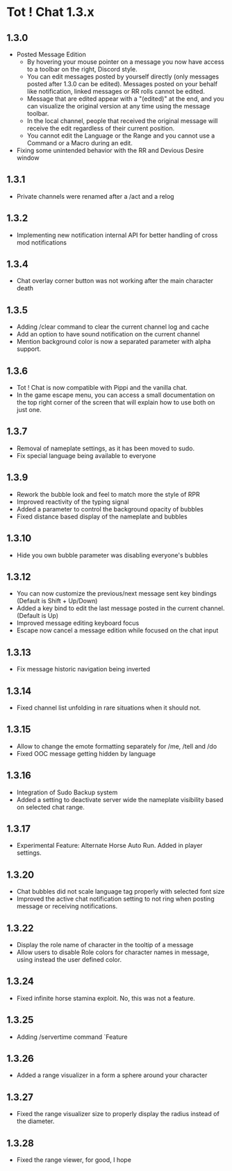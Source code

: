 # Tot ! Chat 1.3.x

## 1.3.0
- Posted Message Edition
    - By hovering your mouse pointer on a message you now have access to a toolbar on the right, Discord style.
    - You can edit messages posted by yourself directly (only messages posted after 1.3.0 can be edited). Messages posted on your behalf like notification, linked messages or RR rolls cannot be edited.
    - Message that are edited appear with a "(edited)" at the end, and you can visualize the original version at any time using the message toolbar.
    - In the local channel, people that received the original message will receive the edit regardless of their current position.
    - You cannot edit the Language or the Range and you cannot use a Command or a Macro during an edit.
- Fixing some unintended behavior with the RR and Devious Desire window


## 1.3.1
- Private channels were renamed after a /act and a relog

## 1.3.2
- Implementing new notification internal API for better handling of cross mod notifications

## 1.3.4
- Chat overlay corner button was not working after the main character death

## 1.3.5
- Adding /clear command to clear the current channel log and cache
- Add an option to have sound notification on the current channel
- Mention background color is now a separated parameter with alpha support.

## 1.3.6
- Tot ! Chat is now compatible with Pippi and the vanilla chat.
- In the game escape menu, you can access a small documentation on the top right corner of the screen that will explain how to use both on just one.

## 1.3.7
- Removal of nameplate settings, as it has been moved to sudo.
- Fix special language being available to everyone

## 1.3.9
- Rework the bubble look and feel to match more the style of RPR
- Improved reactivity of the typing signal
- Added a parameter to control the background opacity of bubbles
- Fixed distance based display of the nameplate and bubbles

## 1.3.10
- Hide you own bubble parameter was disabling everyone's bubbles

## 1.3.12
- You can now customize the previous/next message sent key bindings (Default is Shift + Up/Down)
- Added a key bind to edit the last message posted in the current channel. (Default is Up)
- Improved message editing keyboard focus
- Escape now cancel a message edition while focused on the chat input

## 1.3.13
- Fix message historic navigation being inverted

## 1.3.14
- Fixed channel list unfolding in rare situations when it should not.

## 1.3.15
- Allow to change the emote formatting separately for /me, /tell and /do
- Fixed OOC message getting hidden by language

## 1.3.16
- Integration of Sudo Backup system
- Added a setting to deactivate server wide the nameplate visibility based on selected chat range.

## 1.3.17
- Experimental Feature: Alternate Horse Auto Run. Added in player settings.

## 1.3.20
- Chat bubbles did not scale language tag properly with selected font size
- Improved the active chat notification setting to not ring when posting message or receiving notifications.

## 1.3.22
- Display the role name of character in the tooltip of a message
- Allow users to disable Role colors for character names in message, using instead the user defined color.

## 1.3.24
- Fixed infinite horse stamina exploit. No, this was not a feature.

## 1.3.25
- Adding /servertime command `Feature

## 1.3.26
- Added a range visualizer in a form a sphere around your character

## 1.3.27
- Fixed the range visualizer size to properly display the radius instead of the diameter.

## 1.3.28
- Fixed the range viewer, for good, I hope